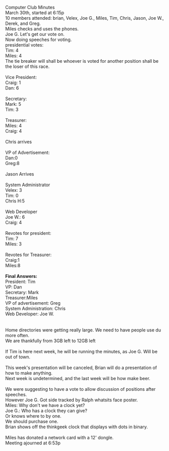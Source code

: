 Computer Club Minutes<br>
March 30th, started at 6:15p<br>
10 members attended: brian, Velex, Joe G., Miles, Tim, Chris, Jason, Joe W., Derek, and Greg.<br>
Miles checks and uses the phones.<br>
Joe G. Let's get our vote on.<br>
Now doing speeches for voting.<br>
presidential votes:<br>
Tim: 4<br>
Miles: 4<br>
The tie breaker will shall be whoever is voted for another position shall be the loser of this 
race.<br>
<br>
Vice President:<br>
Craig: 1<br>
Dan: 6<br>
<br>
Secretary:<br>
Mark: 5<br>
Tim: 3<br>
<br>
Treasurer:<br>
Miles: 4<br>
Craig: 4<br>
<br>
Chris arrives<br>
<br>
VP of Advertisement:<br>
Dan:0<br>
Greg:8<br>
<br>
Jason Arrives<br>
<br>
System Administrator<br>
Velex: 3<br>
Tim: 0<br>
Chris H:5<br>
<br>
Web Developer<br>
Joe W.: 6<br>
Craig: 4<br>
<br>
Revotes for president:<br>
Tim: 7<br>
Miles: 3<br>
<br>
Revotes for Treasurer:<br>
Craig:1<br>
Miles:8<br>
<br>
<b>Final Answers:</b><br>
President: Tim<br>
VP: Dan<br>
Secretary: Mark<br>
Treasurer:Miles<br>
VP of advertisement: Greg<br>
System Administration: Chris<br>
Web Developer: Joe W.<br>
<br>
<br>
Home directories were getting really large. We need to have people use du more often.<br>
We are thankfully from 3GB left to 12GB left<br>
<br>
If Tim is here next week, he will be running the minutes, as Joe G. Will be out of town.<br>
<br>
This week's presentation will be canceled, Brian will do a presentation of how to make anything.<br>
Next week is undetermined, and the last week will be how make beer.<br>
<br>
We were suggesting to have a vote to allow discussion of positions after speeches.<br>
However Joe G. Got side tracked by Ralph whatsits face poster.<br>
Miles: Why don't we have a clock yet?<br>
Joe G.: Who has a clock they can give?<br>
Or knows where to by one.<br>
We should purchase one.<br>
Brian shows off the thinkgeek clock that displays with dots in binary.<br>
<br>
Miles has donated a network card with a 12' dongle.<br>
Meeting ajourned at 6:53p<br>
<br>

